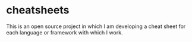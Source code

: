 # cheatsheets
This is an open source project in which I am developing a cheat sheet for each language or framework with which I work.

